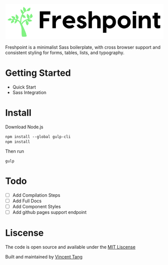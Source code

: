![](./docs/images/freshpoint-logo.png)

Freshpoint is a minimalist Sass boilerplate, with cross browser support and consistent styling for forms, tables, lists, and typography.

# Getting Started

- Quick Start
- Sass Integration

# Install

Download Node.js

```
npm install --global gulp-cli
npm install
```

Then run

```
gulp
```

# Todo

- [ ] Add Compilation Steps
- [ ] Add Full Docs
- [ ] Add Component Styles
- [ ] Add github pages support endpoint

# Liscense

The code is open source and available under the [MIT Liscense](https://opensource.org/licenses/MIT)

Built and maintained by [Vincent Tang](https://vincentmtang.com)